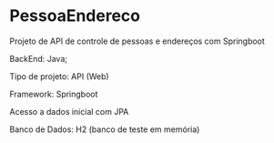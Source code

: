 # PessoaEndereco

Projeto de API de controle de pessoas e endereços com Springboot

BackEnd: Java; 

Tipo de projeto: API (Web) 

Framework: Springboot

Acesso a dados inicial com JPA

Banco de Dados: H2 (banco de teste em memória) 

